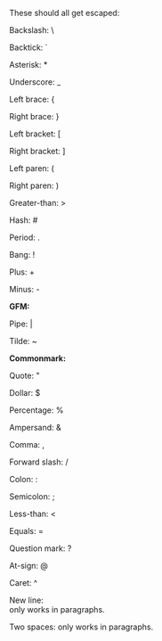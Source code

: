 These should all get escaped:

Backslash: \\

Backtick: \`

Asterisk: \*

Underscore: \_

Left brace: \{

Right brace: \}

Left bracket: \[

Right bracket: \]

Left paren: \(

Right paren: \)

Greater-than: \>

Hash: \#

Period: \.

Bang: \!

Plus: \+

Minus: \-

**GFM:**

Pipe: \|

Tilde: \~

**Commonmark:**

Quote: \"

Dollar: \$

Percentage: \%

Ampersand: \&

Comma: \,

Forward slash: \/

Colon: \:

Semicolon: \;

Less-than: \<

Equals: \=

Question mark: \?

At-sign: \@

Caret: \^

New line: \
only works in paragraphs.

Two spaces:
only works in paragraphs.
